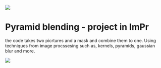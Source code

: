 ![](https://imgur.com/a/NPze26f)

# Pyramid blending - project in ImPr

the code takes two picrtures and a mask and combine them to one. Using techniques from image procssesing 
such as, kernels, pyramids, gaussian blur and more.

![](https://imgur.com/a/HZ39dYv)
